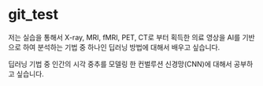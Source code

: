 # git_test

저는 실습을 통해서 X-ray, MRI, fMRI, PET, CT로 부터 획득한 의료 영상을 AI를 기반으로 하여 분석하는 기법 중 하나인 딥러닝 방법에 대해서 배우고 싶습니다.

딥러닝 기법 중 인간의 시각 중추를 모델링 한 컨벌루션 신경망(CNN)에 대해서 공부하고 싶습니다. 

